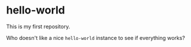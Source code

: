 # hello-world

This is my first repository.

Who doesn't like a nice `hello-world` instance to see if everything works?
